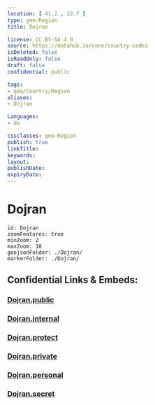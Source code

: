 ```yaml
---
location: [ 41.2 , 22.7 ] 
type: geo-Region
title: Dojran

license: CC BY-SA 4.0
source: https://datahub.io/core/country-codes
isDeleted: false
isReadOnly: false
draft: false
confidential: public

tags:
- geo/Country/Region
aliases:
- Dojran

Languages:
- de

cssclasses: geo-Region
publish: true
linkTitle: 
keywords: 
layout: 
publishDate: 
expiryDate: 
---
```


# Dojran

```leaflet
id: Dojran
zoomFeatures: true 
minZoom: 2 
maxZoom: 18
geojsonFolder: ./Dojran/
markerFolder: ./Dojran/
```


## Confidential Links & Embeds: 

### [Dojran.public](/_public/\Earth\Continent\Europe\Europe~South\Macedonia~North\Municipalities~MacedoniaDojran.public.md) 

### [Dojran.internal](/_internal/\Earth\Continent\Europe\Europe~South\Macedonia~North\Municipalities~MacedoniaDojran.internal.md) 

### [Dojran.protect](/_protect/\Earth\Continent\Europe\Europe~South\Macedonia~North\Municipalities~MacedoniaDojran.protect.md) 

### [Dojran.private](/_private/\Earth\Continent\Europe\Europe~South\Macedonia~North\Municipalities~MacedoniaDojran.private.md) 

### [Dojran.personal](/_personal/\Earth\Continent\Europe\Europe~South\Macedonia~North\Municipalities~MacedoniaDojran.personal.md) 

### [Dojran.secret](/_secret/\Earth\Continent\Europe\Europe~South\Macedonia~North\Municipalities~MacedoniaDojran.secret.md)

